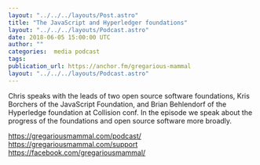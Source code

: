 ```yaml
---
layout: "../../../layouts/Post.astro"
title: "The JavaScript and Hyperledger foundations"
layout: "../../../layouts/Podcast.astro"
date: 2018-06-05 15:00:00 UTC
author: ""
categories:  media podcast
tags:
publication_url: https://anchor.fm/gregarious-mammal
layout: "../../../layouts/Podcast.astro"
---
```

Chris speaks with the leads of two open source software foundations, Kris Borchers of the JavaScript Foundation, and Brian Behlendorf of the Hyperledge foundation at Collision conf. In the episode we speak about the progress of the foundations and open source software more broadly.

https://gregariousmammal.com/podcast/
https://gregariousmammal.com/support
https://facebook.com/gregariousmammal/
